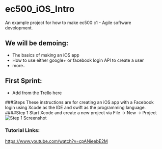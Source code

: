 # ec500_iOS_Intro
An example project for how to make ec500 c1 - Agile software development.  

## We will be demoing:
* The basics of making an iOS app
* How to use either google+ or facebook login API to create a user 
* more..

## First Sprint:
* Add from the Trello here

###Steps
These instructions are for creating an iOS app with a Facebook login using Xcode as the IDE and swift as the programming language.
####Step 1
Start Xcode and create a new project via File -> New -> Project
![Step 1 Screenshot](tutorial_ss/step_1.1.png "Step 1")


### Tutorial Links:
https://www.youtube.com/watch?v=cpANieebE2M
